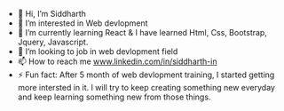- 👋 Hi, I’m Siddharth
- 👀 I’m interested in Web devlopment
- 🌱 I’m currently learning React & I have learned Html, Css, Bootstrap, Jquery, Javascript.
- 💞️ I’m looking to job in web devlopment field
- 📫 How to reach me www.linkedin.com/in/siddharth-in
- ⚡ Fun fact: After 5 month of web devlopment training, I started getting more intersted in it. I will try to keep creating something new everyday and keep learning something new from those things.

<!---
SID9927/SID9927 is a ✨ special ✨ repository because its `README.md` (this file) appears on your GitHub profile.
You can click the Preview link to take a look at your changes.
--->
